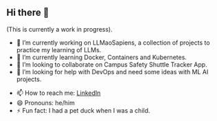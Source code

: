 ## Hi there 👋

(This is currently a work in progress).
- 🔭 I’m currently working on LLMaoSapiens, a collection of projects to practice my learning of LLMs.
- 🌱 I’m currently learning Docker, Containers and Kubernetes.
- 👯 I’m looking to collaborate on Campus Safety Shuttle Tracker App.
- 🤔 I’m looking for help with DevOps and need some ideas with ML AI projects.
<!--- 💬 Ask me about running-->
- 📫 How to reach me: [LinkedIn](www.linkedin.com/in/shamsherghising)
- 😄 Pronouns: he/him
- ⚡ Fun fact: I had a pet duck when I was a child.

